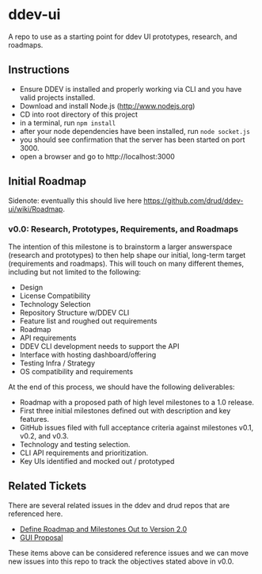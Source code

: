 # ddev-ui
A repo to use as a starting point for ddev UI prototypes, research, and roadmaps.

## Instructions
* Ensure DDEV is installed and properly working via CLI and you have valid projects installed.
* Download and install Node.js (http://www.nodejs.org)
* CD into root directory of this project
* in a terminal, run `npm install`
* after your node dependencies have been installed, run `node socket.js`
* you should see confirmation that the server has been started on port 3000.
* open a browser and go to http://localhost:3000

## Initial Roadmap

Sidenote: eventually this should live here https://github.com/drud/ddev-ui/wiki/Roadmap.

### v0.0: Research, Prototypes, Requirements, and Roadmaps

The intention of this milestone is to brainstorm a larger answerspace (research and prototypes) to then help shape our initial, long-term target (requirements and roadmaps). This will touch on many different themes, including but not limited to the following:

* Design
* License Compatibility
* Technology Selection
* Repository Structure w/DDEV CLI
* Feature list and roughed out requirements
* Roadmap
* API requirements
* DDEV CLI development needs to support the API
* Interface with hosting dashboard/offering
* Testing Infra / Strategy
* OS compatibility and requirements

At the end of this process, we should have the following deliverables:

* Roadmap with a proposed path of high level milestones to a 1.0 release.
* First three initial milestones defined out with description and key features.
* GitHub issues filed with full acceptance criteria against milestones v0.1, v0.2, and v0.3.
* Technology and testing selection.
* CLI API requirements and prioritization.
* Key UIs identified and mocked out / prototyped

## Related Tickets

There are several related issues in the ddev and drud repos that are referenced here.

* [Define Roadmap and Milestones Out to Version 2.0](https://github.com/drud/ddev/issues/430)
* [GUI Proposal](https://github.com/drud/ddev/issues/120)

These items above can be considered reference issues and we can move new issues into this repo to track the objectives stated above in v0.0.
